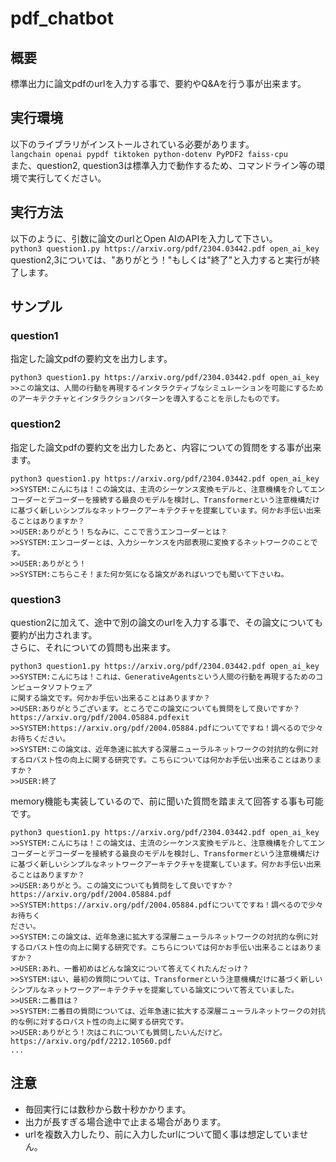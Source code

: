 # pdf_chatbot
## 概要
標準出力に論文pdfのurlを入力する事で、要約やQ&Aを行う事が出来ます。

## 実行環境
以下のライブラリがインストールされている必要があります。  
```langchain openai pypdf tiktoken python-dotenv PyPDF2 faiss-cpu```  
また、question2, question3は標準入力で動作するため、コマンドライン等の環境で実行してください。

## 実行方法
以下のように、引数に論文のurlとOpen AIのAPIを入力して下さい。  
```python3 question1.py https://arxiv.org/pdf/2304.03442.pdf open_ai_key```  
question2,3については、"ありがとう！"もしくは"終了"と入力すると実行が終了します。

## サンプル
### question1
指定した論文pdfの要約文を出力します。
```
python3 question1.py https://arxiv.org/pdf/2304.03442.pdf open_ai_key 
>>この論文は、人間の行動を再現するインタラクティブなシミュレーションを可能にするためのアーキテクチャとインタラクションパターンを導入することを示したものです。
```
### question2
指定した論文pdfの要約文を出力したあと、内容についての質問をする事が出来ます。
```
python3 question1.py https://arxiv.org/pdf/2304.03442.pdf open_ai_key 
>>SYSTEM:こんにちは！この論文は、主流のシーケンス変換モデルと、注意機構を介してエンコーダーとデコーダーを接続する最良のモデルを検討し、Transformerという注意機構だけに基づく新しいシンプルなネットワークアーキテクチャを提案しています。何かお手伝い出来ることはありますか？
>>USER:ありがとう！ちなみに、ここで言うエンコーダーとは？
>>SYSTEM:エンコーダーとは、入力シーケンスを内部表現に変換するネットワークのことです。
>>USER:ありがとう！
>>SYSTEM:こちらこそ！また何か気になる論文があればいつでも聞いて下さいね。
```
### question3
question2に加えて、途中で別の論文のurlを入力する事で、その論文についても要約が出力されます。  
さらに、それについての質問も出来ます。
```
python3 question1.py https://arxiv.org/pdf/2304.03442.pdf open_ai_key 
>>SYSTEM:こんにちは！これは、GenerativeAgentsという人間の行動を再現するためのコンピュータソフトウェア
に関する論文です。何かお手伝い出来ることはありますか？
>>USER:ありがとうございます。ところでこの論文についても質問をして良いですか？ https://arxiv.org/pdf/2004.05884.pdfexit
>>SYSTEM:https://arxiv.org/pdf/2004.05884.pdfについてですね！調べるので少々お待ちください。
>>SYSTEM:この論文は、近年急速に拡大する深層ニューラルネットワークの対抗的な例に対するロバスト性の向上に関する研究です。こちらについては何かお手伝い出来ることはありますか？
>>USER:終了
```
memory機能も実装しているので、前に聞いた質問を踏まえて回答する事も可能です。
```
python3 question1.py https://arxiv.org/pdf/2304.03442.pdf open_ai_key 
>>SYSTEM:こんにちは！この論文は、主流のシーケンス変換モデルと、注意機構を介してエンコーダーとデコーダーを接続する最良のモデルを検討し、Transformerという注意機構だけに基づく新しいシンプルなネットワークアーキテクチャを提案しています。何かお手伝い出来ることはありますか？
>>USER:ありがとう。この論文についても質問をして良いですか？ https://arxiv.org/pdf/2004.05884.pdf
>>SYSTEM:https://arxiv.org/pdf/2004.05884.pdfについてですね！調べるので少々お待ちく
ださい。
>>SYSTEM:この論文は、近年急速に拡大する深層ニューラルネットワークの対抗的な例に対するロバスト性の向上に関する研究です。こちらについては何かお手伝い出来ることはありますか？
>>USER:あれ、一番初めはどんな論文について答えてくれたんだっけ？
>>SYSTEM:はい、最初の質問については、Transformerという注意機構だけに基づく新しいシンプルなネットワークアーキテクチャを提案している論文について答えていました。
>>USER:二番目は？
>>SYSTEM:二番目の質問については、近年急速に拡大する深層ニューラルネットワークの対抗的な例に対するロバスト性の向上に関する研究です。
>>USER:ありがとう！次はこれについても質問したいんだけど。https://arxiv.org/pdf/2212.10560.pdf
...
```

## 注意
* 毎回実行には数秒から数十秒かかります。
* 出力が長すぎる場合途中で止まる場合があります。
* urlを複数入力したり、前に入力したurlについて聞く事は想定していません。

